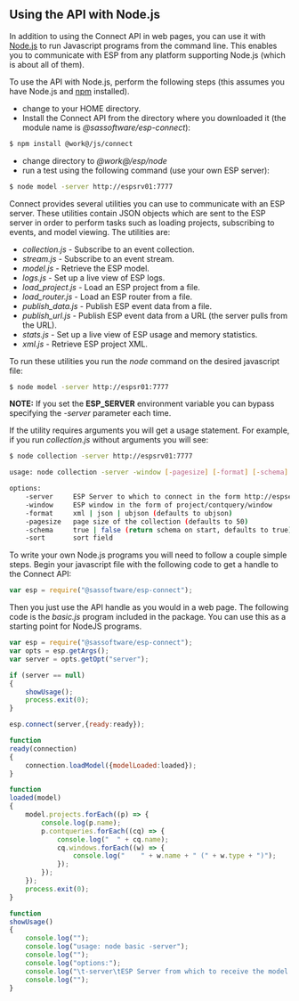 ## Using the API with Node.js
In addition to using the Connect API in web pages, you can use it 
with [Node.js](http://www.nodejs.org) to run Javascript programs from the command
line. This enables you to communicate with ESP from any platform supporting Node.js (which is about all of them). 

To use the API with Node.js, perform the following steps (this assumes you have Node.js and [npm](https://www.npmjs.com) installed).
* change to your HOME directory.
* Install the Connect API from the directory where you downloaded it (the module name is *@sassoftware/esp-connect*):

```sh
$ npm install @work@/js/connect
```
* change directory to *@work@/esp/node*
* run a test using the following command (use your own ESP server):

```sh
$ node model -server http://espsrv01:7777
```

Connect provides several utilities you can use to communicate with an ESP server. These utilities contain JSON objects which are sent to the ESP server in order to perform tasks such
as loading projects, subscribing to events, and model viewing. The utilities are:
* *collection.js* - Subscribe to an event collection.</li>
* *stream.js* - Subscribe to an event stream.</li>
* *model.js* - Retrieve the ESP model.</li>
* *logs.js* - Set up a live view of ESP logs.</li>
* *load_project.js* - Load an ESP project from a file.</li>
* *load_router.js* - Load an ESP router from a file.</li>
* *publish_data.js* - Publish ESP event data from a file.</li>
* *publish_url.js* - Publish ESP event data from a URL (the server pulls from the URL).</li>
* *stats.js* - Set up a live view of ESP usage and memory statistics.</li>
* *xml.js* - Retrieve ESP project XML.

To run these utilities you run the *node* command on the desired javascript file:

```sh
$ node model -server http://espsr01:7777
```

**NOTE:** If you set the **ESP_SERVER** environment variable you can bypass specifying the *-server* parameter each time.

If the utility requires arguments you will get a usage statement. For example, if you run *collection.js* without arguments you will see:

```sh
$ node collection -server http://espsrv01:7777

usage: node collection -server -window [-pagesize] [-format] [-schema]

options:
	-server     ESP Server to which to connect in the form http://espserver:7777
	-window     ESP window in the form of project/contquery/window
	-format     xml | json | ubjson (defaults to ubjson)
	-pagesize   page size of the collection (defaults to 50)
	-schema     true | false (return schema on start, defaults to true)
	-sort       sort field
```

To write your own Node.js programs you will need to follow a couple simple steps. Begin your javascript file with the following code to get a 
handle to the Connect API:

```javascript
var esp = require("@sassoftware/esp-connect");
```

Then you just use the API handle as you would in a web page. The following code is the *basic.js* program included in the package. You can 
use this as a starting point for NodeJS programs.
```javascript
var esp = require("@sassoftware/esp-connect");
var opts = esp.getArgs();
var server = opts.getOpt("server");

if (server == null)
{
    showUsage();
    process.exit(0);
}

esp.connect(server,{ready:ready});

function
ready(connection)
{
    connection.loadModel({modelLoaded:loaded});
}

function
loaded(model)
{
    model.projects.forEach((p) => {
        console.log(p.name);
        p.contqueries.forEach((cq) => {
            console.log("  " + cq.name);
            cq.windows.forEach((w) => {
                console.log("    " + w.name + " (" + w.type + ")");
            });
        });
    });
    process.exit(0);
}

function
showUsage()
{
    console.log("");
    console.log("usage: node basic -server");
    console.log("");
    console.log("options:");
    console.log("\t-server\tESP Server from which to receive the model (in the form http://espserver:7777)");
    console.log("");
}
```
